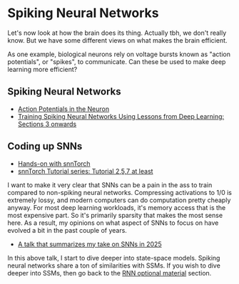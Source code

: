 # Spiking Neural Networks
Let's now look at how the brain does its thing. 
Actually tbh, we don't really know.
But we have some different views on what makes the brain efficient.

As one example, biological neurons rely on voltage bursts known as "action potentials", or "spikes", to communicate.
Can these be used to make deep learning more efficient? 

## Spiking Neural Networks
* [Action Potentials in the Neuron](https://www.youtube.com/watch?v=oa6rvUJlg7o)
* [Training Spiking Neural Networks Using Lessons from Deep Learning: Sections 3 onwards](https://arxiv.org/abs/2109.12894)

## Coding up SNNs
* [Hands-on with snnTorch](https://youtu.be/aUjWRpisRRg?si=_i7K9oD4-S1XSkx4)
* [snnTorch Tutorial series: Tutorial 2,5,7 at least](https://snntorch.readthedocs.io/en/latest/tutorials/index.html)

I want to make it very clear that SNNs can be a pain in the ass to train compared to non-spiking neural networks.
Compressing activations to 1/0 is extremely lossy, and modern computers can do computation pretty cheaply anyway. 
For most deep learning workloads, it's memory access that is the most expensive part. 
So it's primarily sparsity that makes the most sense here. 
As a result, my opinions on what aspect of SNNs to focus on have evolved a bit in the past couple of years.

* [A talk that summarizes my take on SNNs in 2025](https://youtu.be/5tzA72tOlRw?si=abL3v3NWKcYFDzw9)

In this above talk, I start to dive deeper into state-space models. 
Spiking neural networks share a ton of similarities with SSMs. If you wish to dive deeper into SSMs, then go back to the [RNN optional material](https://github.com/SkyeGunasekaran/CMPM118-NCG/blob/main/edu-material/5_rnns.md) section.

